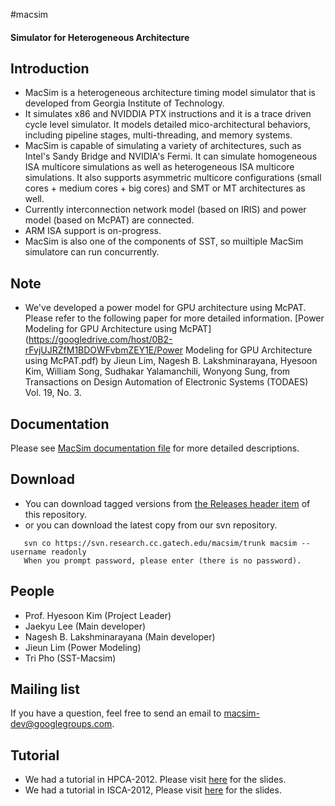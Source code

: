 #macsim
#### Simulator for Heterogeneous Architecture

## Introduction

* MacSim is a heterogeneous architecture timing model simulator that is developed from Georgia Institute of Technology.
* It simulates x86 and NVIDDIA PTX instructions and it is a trace driven cycle level simulator. It models detailed mico-architectural behaviors, including pipeline stages, multi-threading, and memory systems.
* MacSim is capable of simulating a variety of architectures, such as Intel's Sandy Bridge and NVIDIA's Fermi. It can simulate homogeneous ISA multicore simulations as well as heterogeneous ISA multicore simulations. It also supports asymmetric multicore configurations (small cores + medium cores + big cores) and SMT or MT architectures as well.
* Currently interconnection network model (based on IRIS) and power model (based on McPAT) are connected.
* ARM ISA support is on-progress.
* MacSim is also one of the components of SST, so muiltiple MacSim simulatore can run concurrently.


## Note

* We've developed a power model for GPU architecture using McPAT. Please refer to the following paper for more detailed information. [Power Modeling for GPU Architecture using McPAT](https://googledrive.com/host/0B2-rFvjUJRZfM1BDOWFvbmZEY1E/Power Modeling for GPU Architecture using McPAT.pdf) by Jieun Lim, Nagesh B. Lakshminarayana, Hyesoon Kim, William Song, Sudhakar Yalamanchili, Wonyong Sung, from Transactions on Design Automation of Electronic Systems (TODAES) Vol. 19, No. 3.

 
## Documentation

Please see [MacSim documentation file](http://macsim.googlecode.com/files/macsim.pdf) for more detailed descriptions.


## Download

* You can download tagged versions from [the Releases header item](https://github.com/macsimgt/macsim/releases) of this repository.
* or you can download the latest copy from our svn repository.

```
   svn co https://svn.research.cc.gatech.edu/macsim/trunk macsim --username readonly
   When you prompt password, please enter (there is no password).
```


## People

* Prof. Hyesoon Kim (Project Leader)
* Jaekyu Lee (Main developer)
* Nagesh B. Lakshminarayana (Main developer)
* Jieun Lim (Power Modeling)
* Tri Pho (SST-Macsim)


## Mailing list

If you have a question, feel free to send an email to macsim-dev@googlegroups.com.


## Tutorial

* We had a tutorial in HPCA-2012. Please visit [here](http://comparch.gatech.edu/hparch/OcelotMacsim_tutorial.html) for the slides.
* We had a tutorial in ISCA-2012, Please visit [here](http://comparch.gatech.edu/hparch/isca12_gt.html) for the slides.


